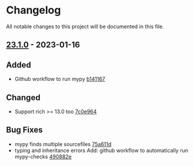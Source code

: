 # Changelog

All notable changes to this project will be documented in this file.

## [23.1.0] - 2023-01-16

## Added
* Github workflow to run mypy [b141167](https://github.com/greenbone/autohooks/commit/b141167)

## Changed
* Support rich >= 13.0 too [7c0e964](https://github.com/greenbone/autohooks/commit/7c0e964)

## Bug Fixes
* mypy finds multiple sourcefiles [75a611d](https://github.com/greenbone/autohooks/commit/75a611d)
* typing and inheritance errors Add: github workflow to automatically run mypy-checks [490882e](https://github.com/greenbone/autohooks/commit/490882e)

[23.1.0]: https://github.com/greenbone/autohooks/compare/v22.8.1...23.1.0